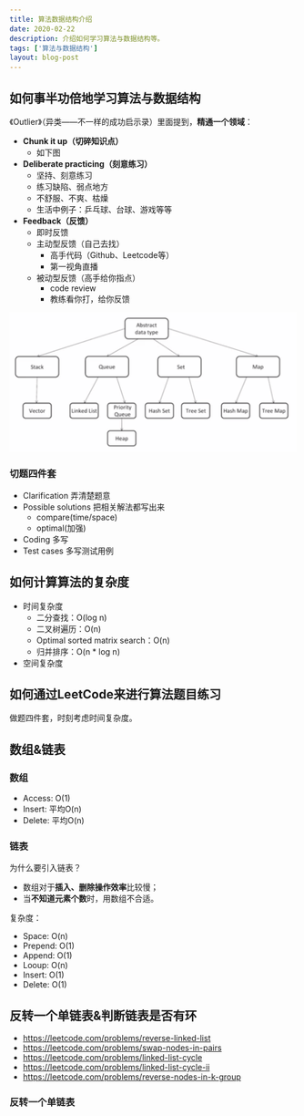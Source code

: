 ```yaml
---
title: 算法数据结构介绍
date: 2020-02-22
description: 介绍如何学习算法与数据结构等。
tags: ['算法与数据结构']
layout: blog-post
---
```


## 如何事半功倍地学习算法与数据结构
《Outlier》（异类——不一样的成功启示录）里面提到，**精通一个领域**：
- **Chunk it up（切碎知识点）**
  - 如下图
- **Deliberate practicing（刻意练习）**
  - 坚持、刻意练习
  - 练习缺陷、弱点地方
  - 不舒服、不爽、枯燥
  - 生活中例子：乒乓球、台球、游戏等等
- **Feedback（反馈）**
  - 即时反馈
  - 主动型反馈（自己去找）
    - 高手代码（Github、Leetcode等）
    - 第一视角直播
  - 被动型反馈（高手给你指点）
    - code review
    - 教练看你打，给你反馈

![算法结构](../assets/算法结构.png)

### 切题四件套
- Clarification 弄清楚题意
- Possible solutions 把相关解法都写出来
  - compare(time/space)
  - optimal(加强)
- Coding 多写
- Test cases 多写测试用例


## 如何计算算法的复杂度
- 时间复杂度
  - 二分查找：O(log n)
  - 二叉树遍历：O(n)
  - Optimal sorted matrix search：O(n)
  - 归并排序：O(n * log n)
- 空间复杂度


## 如何通过LeetCode来进行算法题目练习
做题四件套，时刻考虑时间复杂度。


## 数组&链表

### 数组
- Access: O(1)
- Insert: 平均O(n)
- Delete: 平均O(n)

### 链表
为什么要引入链表？
- 数组对于**插入、删除操作效率**比较慢；
- 当**不知道元素个数**时，用数组不合适。

复杂度：
- Space: O(n)
- Prepend: O(1)
- Append: O(1)
- Looup: O(n)
- Insert: O(1)
- Delete: O(1)


## 反转一个单链表&判断链表是否有环
- https://leetcode.com/problems/reverse-linked-list
- https://leetcode.com/problems/swap-nodes-in-pairs
- https://leetcode.com/problems/linked-list-cycle
- https://leetcode.com/problems/linked-list-cycle-ii
- https://leetcode.com/problems/reverse-nodes-in-k-group

### 反转一个单链表
